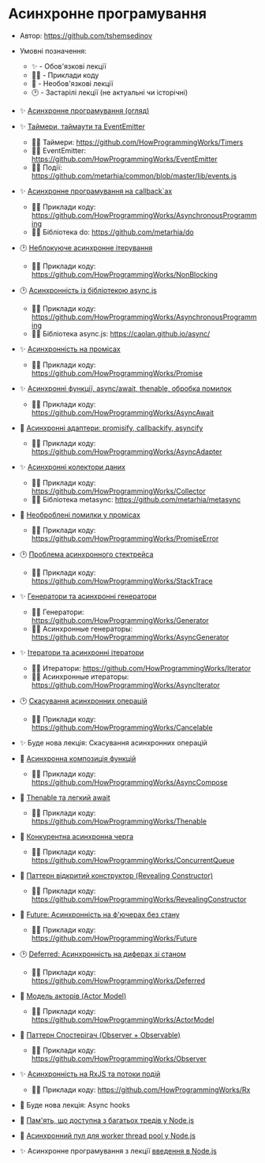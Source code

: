 # Асинхронне програмування

- Автор: https://github.com/tshemsedinov
- Умовні позначення:
  - ✨ - Обов'язкові лекції
  - 🧑‍💻 - Приклади коду
  - 🧩 - Необов'язкові лекції
  - 🕑 - Застарілі лекції (не актуальні чи історічні)

- ✨ [Асинхронне програмування (огляд)](https://youtu.be/hY6Z6qNYzmc)
- ✨ [Таймери, таймаути та EventEmitter](https://youtu.be/LK2jveAnRNg)
  - 🧑‍💻 Таймери: https://github.com/HowProgrammingWorks/Timers
  - 🧑‍💻 EventEmitter: https://github.com/HowProgrammingWorks/EventEmitter
  - 🧑‍💻 Події: https://github.com/metarhia/common/blob/master/lib/events.js
- ✨ [Асинхронне програмування на callback`ах](https://youtu.be/z8Hg6zgi3yQ)
  - 🧑‍💻 Приклади коду: https://github.com/HowProgrammingWorks/AsynchronousProgramming
  - 🧑‍💻 Бібліотека do: https://github.com/metarhia/do
- 🕑 [Неблокуюче асинхронне ітерування](https://youtu.be/wYA2cIRYLoA)
  - 🧑‍💻 Приклади коду: https://github.com/HowProgrammingWorks/NonBlocking
- 🕑 [Асинхронність із бібліотекою async.js](https://youtu.be/XQ94wQc-erU)
  - 🧑‍💻 Приклади коду: https://github.com/HowProgrammingWorks/AsynchronousProgramming
  - 🧑‍💻 Бібліотека async.js: https://caolan.github.io/async/
- ✨ [Асинхронність на промісах](https://youtu.be/RMl4r6s1Y8M)
  - 🧑‍💻 Приклади коду: https://github.com/HowProgrammingWorks/Promise
- ✨ [Асинхронні функції, async/await, thenable, обробка помилок](https://youtu.be/Jdf_tZuJbHI)
  - 🧑‍💻 Приклади коду: https://github.com/HowProgrammingWorks/AsyncAwait
- 🧩 [Асинхронні адаптери: promisify, callbackify, asyncify](https://youtu.be/76k6_YkYRmU)
  - 🧑‍💻 Приклади коду: https://github.com/HowProgrammingWorks/AsyncAdapter
- ✨ [Асинхронні колектори даних](https://youtu.be/tgodt1JL6II)
  - 🧑‍💻 Приклади коду: https://github.com/HowProgrammingWorks/Collector
  - 🧑‍💻 Бібліотека metasync: https://github.com/metarhia/metasync
- 🧩 [Необроблені помилки у промісах](https://youtu.be/1Ml5NE2fsZ8)
  - 🧑‍💻 Приклади коду: https://github.com/HowProgrammingWorks/PromiseError
- 🕑 [Проблема асинхронного стектрейса](https://youtu.be/pfiHTx3j87Y)
  - 🧑‍💻 Приклади коду: https://github.com/HowProgrammingWorks/StackTrace
- ✨ [Генератори та асинхронні генератори](https://youtu.be/kvNm9D32s8s)
  - 🧑‍💻 Генератори: https://github.com/HowProgrammingWorks/Generator
  - 🧑‍💻 Асинхронные генераторы: https://github.com/HowProgrammingWorks/AsyncGenerator
- ✨ [Ітератори та асинхронні ітератори](https://youtu.be/rBGFlWpVpGs)
  - 🧑‍💻 Итератори: https://github.com/HowProgrammingWorks/Iterator
  - 🧑‍💻 Асинхронные итераторы: https://github.com/HowProgrammingWorks/AsyncIterator
- 🕑 [Скасування асинхронних операцій](https://youtu.be/T8fXlnqI4Ws)
  - 🧑‍💻 Приклади коду: https://github.com/HowProgrammingWorks/Cancelable
- ✨ Буде нова лекція: Скасування асинхронних операцій
- 🧩 [Асинхронна композиція функцій](https://youtu.be/3ZCrMlMpOrM)
  - 🧑‍💻 Приклади коду: https://github.com/HowProgrammingWorks/AsyncCompose
- 🧩 [Thenable та легкий await](https://youtu.be/DXp__1VNIvI)
  - 🧑‍💻 Приклади коду: https://github.com/HowProgrammingWorks/Thenable
- 🧩 [Конкурентна асинхронна черга](https://youtu.be/Lg46AH8wFvg)
  - 🧑‍💻 Приклади коду: https://github.com/HowProgrammingWorks/ConcurrentQueue
- 🧩 [Паттерн відкритий конструктор (Revealing Constructor)](https://youtu.be/leR5sXRkuJI)
  - 🧑‍💻 Приклади коду: https://github.com/HowProgrammingWorks/RevealingConstructor
- 🧩 [Future: Асинхронність на ф'ючерах без стану](https://youtu.be/22ONv3AGXdk)
  - 🧑‍💻 Приклади коду: https://github.com/HowProgrammingWorks/Future
- 🕑 [Deferred: Асинхронність на диферах зі станом](https://youtu.be/a2fVA1o-ovM)
  - 🧑‍💻 Приклади коду: https://github.com/HowProgrammingWorks/Deferred
- 🧩 [Модель акторів (Actor Model)](https://youtu.be/xp5MVKEqxY4)
  - 🧑‍💻 Приклади коду: https://github.com/HowProgrammingWorks/ActorModel
- 🧩 [Паттерн Спостерігач (Observer + Observable)](https://youtu.be/_bFXuLcXoXg)
  - 🧑‍💻 Приклади коду: https://github.com/HowProgrammingWorks/Observer
- ✨ [Асинхронність на RxJS та потоки подій](https://youtu.be/0kcpMAl-wfE)
  - 🧑‍💻 Приклади коду: https://github.com/HowProgrammingWorks/Rx
- 🧩 Буде нова лекція: Async hooks
- 🧩 [Пам'ять, що доступна з багатьох тредів у Node.js](https://youtu.be/KNsm_iIQt7U)
- 🧩 [Асинхронний пул для worker thread pool у Node.js](https://youtu.be/Jj5KZRq4wYI)
- ✨ Асинхронне програмування з лекції [введення в Node.js](https://www.youtube.com/watch?v=mRvzgBGLVyM)
